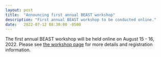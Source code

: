 ```yaml
---
layout: post
title:  "Announcing first annual BEAST workshop"
description: "First annual BEAST workshop to be conducted online."
date:   2022-07-12 08:30:00 -0500
---
```


The first annual BEAST workshop will be held online on August 15 - 16, 2022.
Please see [the workshop page](/workshops/2022/) for more details and registration information.
